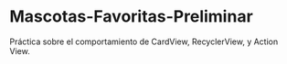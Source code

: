 # Mascotas-Favoritas-Preliminar
Práctica sobre el comportamiento de CardView, RecyclerView, y Action View.
